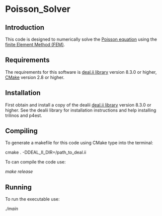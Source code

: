 # Poisson_Solver

## Introduction
This code is designed to numerically solve the
<a href="https://en.wikipedia.org/wiki/Poisson's_equation">Poisson equation</a> 
using the <a href="https://en.wikipedia.org/wiki/Finite_element_method">
finite Element Method (FEM)</a>.


## Requirements
The requirements for this software is 
<a href="https://www.dealii.org">deal.ii library</a> version 8.3.0 or higher,
<a href="https://www.cmake.org">CMake</a> version 2.8 or higher.

## Installation
First obtain and install a copy of the dealii
<a href="https://www.dealii.org">deal.ii library</a> version 8.3.0 or higher. 
See the dealii library for installation instructions and help installing trilinos and p4est.

## Compiling
To generate a makefile for this code using CMake type into the terminal:

cmake . -DDEAL_II_DIR=/path_to_deal.ii

To can compile the code use:

*make release*

## Running
To run the executable use:

*./main*
